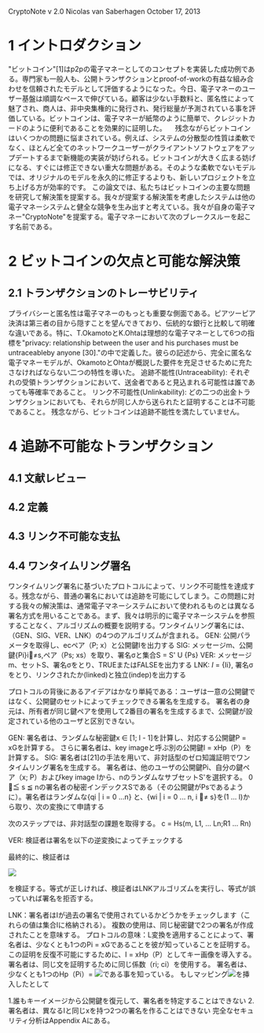 CryptoNote v 2.0
Nicolas van Saberhagen
October 17, 2013
# 1 イントロダクション
 "ビットコイン"[1]はp2pの電子マネーとしてのコンセプトを実装した成功例である。専門家も一般人も、公開トランザクションとproof-of-workの有益な組み合わせを信頼されたモデルとして評価するようになった。今日、電子マネーのユーザー基盤は順調なペースで伸びている。顧客は少ない手数料と、匿名性によって魅了され、商人は、非中央集権的に発行され、発行総量が予測されている事を評価している。ビットコインは、電子マネーが紙幣のように簡単で、クレジットカードのように便利であることを効果的に証明した。
　残念ながらビットコインはいくつかの問題に悩まされている。例えば、システムの分散型の性質は柔軟でなく、ほとんど全てのネットワークユーザーがクライアントソフトウェアをアップデートするまで新機能の実装が妨げられる。ビットコインが大きく広まる妨げになる、すぐには修正できない重大な問題がある。そのような柔軟でないモデルでは、オリジナルのモデルを永久的に修正するよりも、新しいプロジェクトを立ち上げる方が効率的です。
 この論文では、私たちはビットコインの主要な問題を研究して解決策を提案する。我々が提案する解決策を考慮したシステムは他の電子マネーシステムと健全な競争を生み出すと考えている。我々が自身の電子マネー"CryptoNote"を提案する。電子マネーにおいて次のブレークスルーを起こす名前である。

# 2 ビットコインの欠点と可能な解決策
## 2.1 トランザクションのトレーサビリティ
プライバシーと匿名性は電子マネーのもっとも重要な側面である。ピアツーピア決済は第三者の目から隠すことを望んできており、伝統的な銀行と比較して明確な違いである。特に、T.OkamotoとK.Ohtaは理想的な電子マネーとして6つの指標を"privacy: relationship between the user and his purchases must be untraceableby anyone [30]."の中で定義した。彼らの記述から、完全に匿名な電子マネーモデルが、OkamotoとOhtaが概説した要件を充足させるために充たさなければならない二つの特性を導いた。
 追跡不能性(Untraceability): それぞれの受領トランザクションにおいて、送金者であると見込まれる可能性は誰であっても等確率であること。
 リンク不可能性(Unlinkability): どの二つの出金トランザクションにおいても、それらが同じ人から送られたと証明することは不可能であること。
残念ながら、ビットコインは追跡不能性を満たしていません。

# 4 追跡不可能なトランザクション
## 4.1 文献レビュー
## 4.2 定義
## 4.3 リンク不可能な支払

## 4.4 ワンタイムリング署名
ワンタイムリング署名に基づいたプロトコルによって、リンク不可能性を達成する。残念ながら、普通の署名においては追跡を可能にしてしまう。この問題に対する我々の解決策は、通常電子マネーシステムにおいて使われるものとは異なる署名方式を用いることである。まず、我々は明示的に電子マネーシステムを参照することなく、アルゴリズムの概要を説明する。ワンタイムリング署名には、（GEN、SIG、VER、LNK）の4つのアルゴリズムが含まれる。
GEN: 公開パラメータを取得し、ecペア（P; x）と公開鍵Iを出力する
SIG: メッセージm、公開鍵{Pi}i≠s,ペア（Ps; xs）を取り、署名σと集合S = S' U {Ps}
VER: メッセージm、セットS、署名σをとり、TRUEまたはFALSEを出力する
LNK: _I_ = {Ii}, 署名σをとり、リンクされたか(linked)と独立(indep)を出力する

プロトコルの背後にあるアイデアはかなり単純である：ユーザは一意の公開鍵ではなく、公開鍵のセットによってチェックできる署名を生成する。 署名者の身元は、所有者が同じ鍵ペアを使用して2番目の署名を生成するまで、公開鍵が設定されている他のユーザと区別できない。

GEN: 署名者は、ランダムな秘密鍵x ∈ [1; l - 1]を計算し、対応する公開鍵P = xGを計算する。 さらに署名者は、key imageと呼ぶ別の公開鍵I = xHp（P）を計算する。
SIG: 署名者は[21]の手法を用いて、非対話型のゼロ知識証明でワンタイムリング署名を生成する。 署名者は、他のユーザの公開鍵Pi、自分の鍵ペア（x; P）およびkey image Iから、nのランダムなサブセットS'を選択する。 0 ≦ s ≦ nの署名者の秘密インデックスSである（その公開鍵がPsであるように）。署名者はランダムな{qi | i = 0 ...n} と、{wi | i = 0 ... n, i ≠ s}を(1 ... l)から取り、次の変換にて申請する

次のステップでは、非対話型の課題を取得する。
  c = Hs(m, L1, ... Ln;R1 ... Rn)

VER: 検証者は署名を以下の逆変換によってチェックする

最終的に、検証者は

<img src="https://latex.codecogs.com/gif.latex?\sum_{i=0}^{n}&space;ci=Hs(m,{L'_{0}},....{L'_{n}},{R'_{0}},....{R'_{n}})&space;\mod&space;l" />

を検証する。等式が正しければ、検証者はLNKアルゴリズムを実行し、等式が誤っていれば署名を拒否する。

LNK：署名者はIが過去の署名で使用されているかどうかをチェックします（これらの値は集合Iに格納される）。 複数の使用は、同じ秘密鍵で2つの署名が作成されたことを意味する。
プロトコルの意味：L変換を適用することによって、署名者は、少なくとも1つのPi = xGであることを彼が知っていることを証明する。 この証明を反復不可能にするために、I = xHp（P）としてキー画像を導入する。 署名者は、同じ文を証明するために同じ係数（ri; ci）を使用する。
署名者は、少なくとも1つのHp（Pi）= <img src="https://latex.codecogs.com/gif.latex?I\cdot&space;x^{-1}" >である事を知っている。
もしマッピング<img src="https://latex.codecogs.com/gif.latex?x\rightarrow&space;I" >を挿入したとして

1.誰もキーイメージから公開鍵を復元して、署名者を特定することはできない
2.署名者は、異なるIと同じxを持つ2つの署名を作ることはできない
完全なセキュリティ分析はAppendix Aにある。
